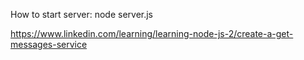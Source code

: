 
How to start server: node server.js

https://www.linkedin.com/learning/learning-node-js-2/create-a-get-messages-service 

